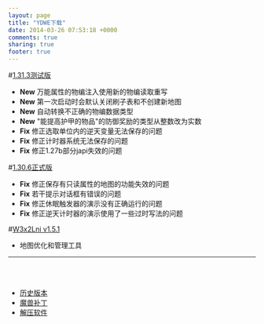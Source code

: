 ```yaml
---
layout: page
title: "YDWE下载"
date: 2014-03-26 07:53:18 +0000
comments: true
sharing: true
footer: true
---
```


#[1.31.3测试版](http://pan.baidu.com/s/1mhIS74c)

* **New** 万能属性的物编注入使用新的物编读取重写
* **New** 第一次启动时会默认关闭刷子表和不创建新地图
* **New** 自动转换不正确的物编数据类型
* **New** "能提高护甲的物品"的防御奖励的类型从整数改为实数
* **Fix** 修正选取单位内的逆天变量无法保存的问题
* **Fix** 修正计时器系统无法保存的问题
* **Fix** 修正1.27b部分japi失效的问题


#[1.30.6正式版](http://pan.baidu.com/s/1bM6SvO)

* **Fix** 修正保存有只读属性的地图的功能失效的问题
* **Fix** 若干提示对话框有错误的问题
* **Fix** 修正休眠触发器的演示没有正确运行的问题
* **Fix** 修正逆天计时器的演示使用了一些过时写法的问题


#[W3x2Lni v1.5.1](http://pan.baidu.com/s/1jIOCTxG)

* 地图优化和管理工具

---

<br><br>

* [历史版本](http://pan.baidu.com/share/link?shareid=401650&uk=3389291567)
* [魔兽补丁](http://pan.baidu.com/share/link?shareid=401621&uk=3389291567)
* [解压软件](http://sparanoid.com/lab/7z/)
